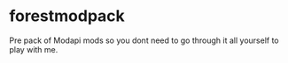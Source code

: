 # forestmodpack
Pre pack of Modapi mods so you dont need to go through it all yourself to play with me.
